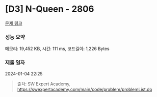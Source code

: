 # [D3] N-Queen - 2806 

[문제 링크](https://swexpertacademy.com/main/code/problem/problemDetail.do?contestProbId=AV7GKs06AU0DFAXB) 

### 성능 요약

메모리: 19,452 KB, 시간: 111 ms, 코드길이: 1,226 Bytes

### 제출 일자

2024-01-04 22:25



> 출처: SW Expert Academy, https://swexpertacademy.com/main/code/problem/problemList.do